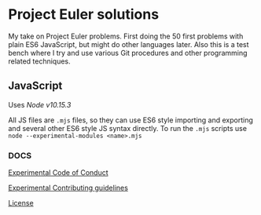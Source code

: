 # Project Euler solutions

My take on Project Euler problems. First doing the 50 first problems with plain ES6 JavaScript, but might do other languages later. Also this is a test bench where I try and use various Git procedures and other programming related techniques.

## JavaScript

Uses *Node v10.15.3*

All JS files are `.mjs` files, so they can use ES6 style importing and exporting and several other ES6 style JS syntax directly.
To run the `.mjs` scripts use `node --experimental-modules <name>.mjs`

### DOCS

[Experimental Code of Conduct](CODE_OF_CONDUCT.md)

[Experimental Contributing guidelines](CONTRIBUTING.md)

[License](LICENSE.md)
